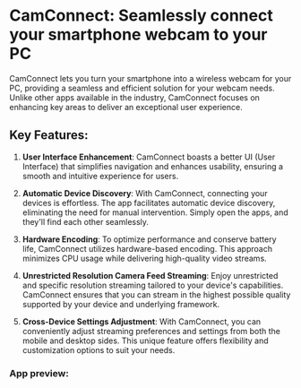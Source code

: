 # CamConnect: Seamlessly connect your smartphone webcam to your PC

CamConnect lets you turn your smartphone into a wireless webcam for your PC, providing a seamless and efficient solution for your webcam needs. Unlike other apps available in the industry, CamConnect focuses on enhancing key areas to deliver an exceptional user experience.

## Key Features:

1. **User Interface Enhancement**: CamConnect boasts a better UI (User Interface) that simplifies navigation and enhances usability, ensuring a smooth and intuitive experience for users.

2. **Automatic Device Discovery**: With CamConnect, connecting your devices is effortless. The app facilitates automatic device discovery, eliminating the need for manual intervention. Simply open the apps, and they'll find each other seamlessly.

3. **Hardware Encoding**: To optimize performance and conserve battery life, CamConnect utilizes hardware-based encoding. This approach minimizes CPU usage while delivering high-quality video streams.

4. **Unrestricted Resolution Camera Feed Streaming**: Enjoy unrestricted and specific resolution streaming tailored to your device's capabilities. CamConnect ensures that you can stream in the highest possible quality supported by your device and underlying framework.

5. **Cross-Device Settings Adjustment**: With CamConnect, you can conveniently adjust streaming preferences and settings from both the mobile and desktop sides. This unique feature offers flexibility and customization options to suit your needs.

### App preview:

<img src="images/preview.gif"/>

## Building CamConnect

Follow these steps to successfully build camconnect on your system.

### 1. Install Flutter

Install Flutter by following the instructions provided in the [Getting started with Flutter](https://docs.flutter.dev/get-started/install).

**Visual Studio Development Tools:**

Download the [Visual Studio](https://docs.flutter.dev/get-started/install/windows/desktop#development-tools) version mentioned in the Flutter documentation and select the `Desktop development with C++` workload. You can also use [Visual C++ Build Tools](https://visualstudio.microsoft.com/visual-cpp-build-tools/) if preferred.

### 2. Verify Installation

- Confirm that Flutter is added to your system's PATH environment variable to execute it from the command line.

- Ensure you have installed the necessary build dependencies for Flutter to run successfully.

- Run `flutter doctor` in the command line to verify that there are no issues.

### 3. Install Inno setup installer
1. Download Inno Setup from here: https://jrsoftware.org/isinfo.php

2. Open the setup and install it on your system.

3. Make sure it is installed in `C:\Program Files (x86)`.

### 4. Build Projects

1. Open a command prompt and navigate to the project directory.

2. Run the following command to build the projects:
```bash
python build.py
```

**Note:** Build script will build the applications in release mode and copy the binaries to the `project/build` directory.